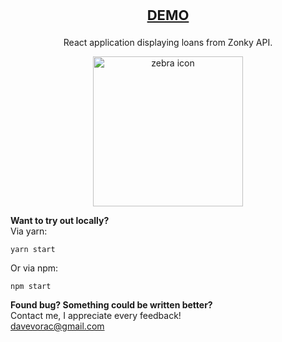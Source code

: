 <p align="center" style="font-weight: bold;font-size:22px;"><a href="http://zonky.davidvorac.cz/" target="_BLANK">DEMO</a></p>
<p align="center">React application displaying loans from Zonky API. </p>
<p align="center"><img width="240" alt="zebra icon" src="http://zonky.davidvorac.cz/custom/zebra-github.png"></p>

**Want to try out locally?**
<br />
Via yarn:

```
yarn start
```

Or via npm:

```
npm start
```

**Found bug? Something could be written better?**
<br />
Contact me, I appreciate every feedback!
<br />
<a href="mailto:davevorac@gmail.com">davevorac@gmail.com</a>
